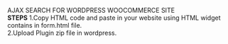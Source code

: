 AJAX SEARCH FOR WORDPRESS WOOCOMMERCE SITE<br>
<b>STEPS</b>
1.Copy HTML code and paste in your website using HTML widget contains in form.html file.<br>
2.Upload Plugin zip file in wordpress.
 
